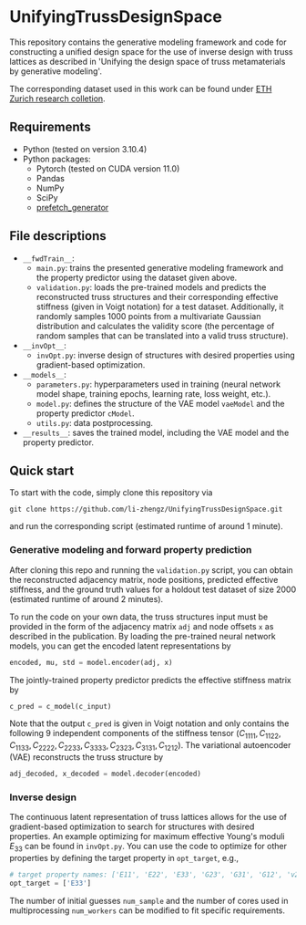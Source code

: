# UnifyingTrussDesignSpace
This repository contains the generative modeling framework and code for constructing a unified design space for the use of inverse design with truss lattices as described in 'Unifying the design space of truss metamaterials by generative modeling'. 

The corresponding dataset used in this work can be found under [ETH Zurich research colletion](https://doi.org/10.3929/ethz-b-000618078).

## Requirements
- Python (tested on version 3.10.4)
- Python packages:
	- Pytorch (tested on CUDA version 11.0)
	- Pandas
	- NumPy
	- SciPy
	- [prefetch_generator](https://pypi.org/project/prefetch_generator/)

## File descriptions
- `__fwdTrain__`:
  - `main.py`: trains the presented generative modeling framework and the property predictor using the dataset given above.
  - `validation.py`: loads the pre-trained models and predicts the reconstructed truss structures and their corresponding effective stiffness (given in Voigt notation) for a test dataset. Additionally, it randomly samples 1000 points from a multivariate Gaussian distribution and calculates the validity score (the percentage of random samples that can be translated into a valid truss structure).
- `__invOpt__`:
  - `invOpt.py`: inverse design of structures with desired properties using gradient-based optimization.
- `__models__`:
  - `parameters.py`: hyperparameters used in training (neural network model shape, training epochs, learning rate, loss weight, etc.).
  - `model.py`: defines the structure of the VAE model `vaeModel` and the property predictor `cModel`.
  - `utils.py`: data postprocessing.
- `__results__`: saves the trained model, including the VAE model and the property predictor.

## Quick start
To start with the code, simply clone this repository via
```
git clone https://github.com/li-zhengz/UnifyingTrussDesignSpace.git
```
and run the corresponding script (estimated runtime of around 1 minute).
### Generative modeling and forward property prediction
After cloning this repo and running the `validation.py` script, you can obtain the reconstructed adjacency matrix, node positions, predicted effective stiffness, and the ground truth values for a holdout test dataset of size 2000 (estimated runtime of around 2 minutes). 

To run the code on your own data, the truss structures input must be provided in the form of the adjacency matrix `adj` and node offsets `x` as described in the publication. By loading the pre-trained neural network models, you can get the encoded latent representations by 

```python
encoded, mu, std = model.encoder(adj, x)
```
The jointly-trained property predictor predicts the effective stiffness matrix by 
```python
c_pred = c_model(c_input)
```
Note that the output `c_pred` is given in Voigt notation and only contains the following 9 independent components of the stiffness tensor $(C_{1111}, C_{1122}, C_{1133}, C_{2222}, C_{2233}, C_{3333}, C_{2323}, C_{3131}, C_{1212})$.
The variational autoencoder (VAE) reconstructs the truss structure by
```python
adj_decoded, x_decoded = model.decoder(encoded)
```
### Inverse design
The continuous latent representation of truss lattices allows for the use of gradient-based optimization to search for structures with desired properties. An example optimizing for maximum effective Young's moduli $E_{33}$ can be found in `invOpt.py`.
You can use the code to optimize for other properties by defining the target property in `opt_target`, e.g., 
```python
# target property names: ['E11', 'E22', 'E33', 'G23', 'G31', 'G12', 'v21', 'v31', 'v32', 'v12', 'v13', 'v23']
opt_target = ['E33'] 
```
The number of initial guesses `num_sample` and the number of cores used in multiprocessing `num_workers` can be modified to fit specific requirements.
